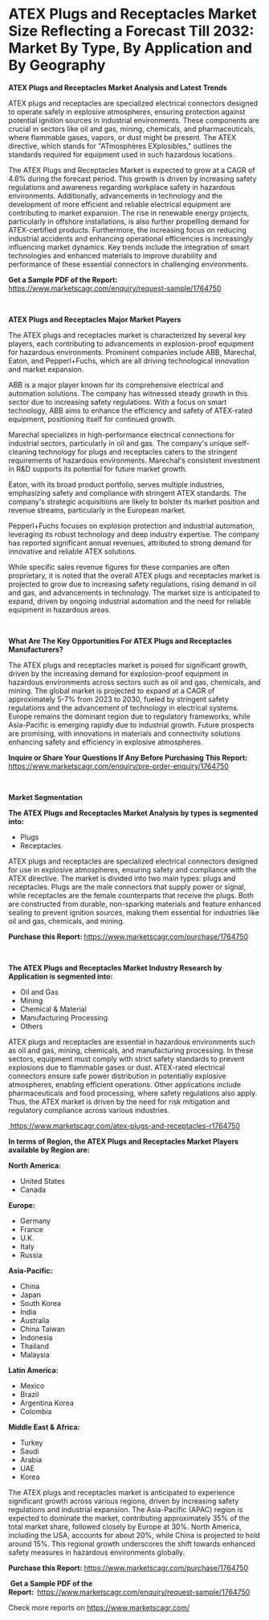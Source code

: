<p><h1>ATEX Plugs and Receptacles Market Size Reflecting a Forecast Till 2032: Market By Type, By Application and By Geography</h1></p><p><strong>ATEX Plugs and Receptacles Market Analysis and Latest Trends</strong></p>
<p><p>ATEX plugs and receptacles are specialized electrical connectors designed to operate safely in explosive atmospheres, ensuring protection against potential ignition sources in industrial environments. These components are crucial in sectors like oil and gas, mining, chemicals, and pharmaceuticals, where flammable gases, vapors, or dust might be present. The ATEX directive, which stands for "ATmosphères EXplosibles," outlines the standards required for equipment used in such hazardous locations.</p><p>The ATEX Plugs and Receptacles Market is expected to grow at a CAGR of 4.6% during the forecast period. This growth is driven by increasing safety regulations and awareness regarding workplace safety in hazardous environments. Additionally, advancements in technology and the development of more efficient and reliable electrical equipment are contributing to market expansion. The rise in renewable energy projects, particularly in offshore installations, is also further propelling demand for ATEX-certified products. Furthermore, the increasing focus on reducing industrial accidents and enhancing operational efficiencies is increasingly influencing market dynamics. Key trends include the integration of smart technologies and enhanced materials to improve durability and performance of these essential connectors in challenging environments.</p></p>
<p><strong>Get a Sample PDF of the Report:&nbsp;</strong> <a href="https://www.marketscagr.com/enquiry/request-sample/1764750?utm_campaign=3580&utm_medium=2&utm_source=Github&utm_content=ia&utm_term=11042025&utm_id=atex-plugs-and-receptacles">https://www.marketscagr.com/enquiry/request-sample/1764750</a></p>
<p>&nbsp;</p>
<p><strong>ATEX Plugs and Receptacles Major Market Players</strong></p>
<p><p>The ATEX plugs and receptacles market is characterized by several key players, each contributing to advancements in explosion-proof equipment for hazardous environments. Prominent companies include ABB, Marechal, Eaton, and Pepperl+Fuchs, which are all driving technological innovation and market expansion.</p><p>ABB is a major player known for its comprehensive electrical and automation solutions. The company has witnessed steady growth in this sector due to increasing safety regulations. With a focus on smart technology, ABB aims to enhance the efficiency and safety of ATEX-rated equipment, positioning itself for continued growth.</p><p>Marechal specializes in high-performance electrical connections for industrial sectors, particularly in oil and gas. The company's unique self-cleaning technology for plugs and receptacles caters to the stringent requirements of hazardous environments. Marechal's consistent investment in R&D supports its potential for future market growth.</p><p>Eaton, with its broad product portfolio, serves multiple industries, emphasizing safety and compliance with stringent ATEX standards. The company's strategic acquisitions are likely to bolster its market position and revenue streams, particularly in the European market.</p><p>Pepperl+Fuchs focuses on explosion protection and industrial automation, leveraging its robust technology and deep industry expertise. The company has reported significant annual revenues, attributed to strong demand for innovative and reliable ATEX solutions.</p><p>While specific sales revenue figures for these companies are often proprietary, it is noted that the overall ATEX plugs and receptacles market is projected to grow due to increasing safety regulations, rising demand in oil and gas, and advancements in technology. The market size is anticipated to expand, driven by ongoing industrial automation and the need for reliable equipment in hazardous areas.</p></p>
<p>&nbsp;</p>
<p><strong>What Are The Key Opportunities For ATEX Plugs and Receptacles Manufacturers?</strong></p>
<p><p>The ATEX plugs and receptacles market is poised for significant growth, driven by the increasing demand for explosion-proof equipment in hazardous environments across sectors such as oil and gas, chemicals, and mining. The global market is projected to expand at a CAGR of approximately 5-7% from 2023 to 2030, fueled by stringent safety regulations and the advancement of technology in electrical systems. Europe remains the dominant region due to regulatory frameworks, while Asia-Pacific is emerging rapidly due to industrial growth. Future prospects are promising, with innovations in materials and connectivity solutions enhancing safety and efficiency in explosive atmospheres.</p></p>
<p><strong>Inquire or Share Your Questions If Any Before Purchasing This Report:</strong> <a href="https://www.marketscagr.com/enquiry/pre-order-enquiry/1764750?utm_campaign=3580&utm_medium=2&utm_source=Github&utm_content=ia&utm_term=11042025&utm_id=atex-plugs-and-receptacles">https://www.marketscagr.com/enquiry/pre-order-enquiry/1764750</a></p>
<p>&nbsp;</p>
<p><strong>Market Segmentation</strong></p>
<p><strong>The ATEX Plugs and Receptacles Market Analysis by types is segmented into:</strong></p>
<p><ul><li>Plugs</li><li>Receptacles</li></ul></p>
<p><p>ATEX plugs and receptacles are specialized electrical connectors designed for use in explosive atmospheres, ensuring safety and compliance with the ATEX directive. The market is divided into two main types: plugs and receptacles. Plugs are the male connectors that supply power or signal, while receptacles are the female counterparts that receive the plugs. Both are constructed from durable, non-sparking materials and feature enhanced sealing to prevent ignition sources, making them essential for industries like oil and gas, chemicals, and mining.</p></p>
<p><strong>Purchase this Report:&nbsp;</strong><a href="https://www.marketscagr.com/purchase/1764750?utm_campaign=3580&utm_medium=2&utm_source=Github&utm_content=ia&utm_term=11042025&utm_id=atex-plugs-and-receptacles">https://www.marketscagr.com/purchase/1764750</a></p>
<p>&nbsp;</p>
<p><strong>The ATEX Plugs and Receptacles Market Industry Research by Application is segmented into:</strong></p>
<p><ul><li>Oil and Gas</li><li>Mining</li><li>Chemical & Material</li><li>Manufacturing Processing</li><li>Others</li></ul></p>
<p><p>ATEX plugs and receptacles are essential in hazardous environments such as oil and gas, mining, chemicals, and manufacturing processing. In these sectors, equipment must comply with strict safety standards to prevent explosions due to flammable gases or dust. ATEX-rated electrical connectors ensure safe power distribution in potentially explosive atmospheres, enabling efficient operations. Other applications include pharmaceuticals and food processing, where safety regulations also apply. Thus, the ATEX market is driven by the need for risk mitigation and regulatory compliance across various industries.</p></p>
<p><a href="https://www.marketscagr.com/atex-plugs-and-receptacles-r1764750?utm_campaign=3580&utm_medium=2&utm_source=Github&utm_content=ia&utm_term=11042025&utm_id=atex-plugs-and-receptacles">&nbsp;https://www.marketscagr.com/atex-plugs-and-receptacles-r1764750</a></p>
<p><strong>In terms of Region, the ATEX Plugs and Receptacles Market Players available by Region are:</strong></p>
<p>
    <p> <strong> North America: </strong>
        <ul>
            <li>United States</li>
            <li>Canada</li>
        </ul>
        </p> 
    <p> <strong> Europe: </strong>
        <ul>
            <li>Germany</li>
            <li>France</li>
            <li>U.K.</li>
            <li>Italy</li>
            <li>Russia</li>
        </ul>
        </p> 
    <p> <strong> Asia-Pacific: </strong>
        <ul>
            <li>China</li>
            <li>Japan</li>
            <li>South Korea</li>
            <li>India</li>
            <li>Australia</li>
            <li>China Taiwan</li>
            <li>Indonesia</li>
            <li>Thailand</li>
            <li>Malaysia</li>
        </ul>
        </p> 
    <p> <strong> Latin America: </strong>
        <ul>
            <li>Mexico</li>
            <li>Brazil</li>
            <li>Argentina Korea</li>
            <li>Colombia</li>
        </ul>
        </p> 
    <p> <strong> Middle East & Africa: </strong>
        <ul>
            <li>Turkey</li>
            <li>Saudi</li>
            <li>Arabia</li>
            <li>UAE</li>
            <li>Korea</li>
        </ul>
    </p>
    </p>
<p><p>The ATEX plugs and receptacles market is anticipated to experience significant growth across various regions, driven by increasing safety regulations and industrial expansion. The Asia-Pacific (APAC) region is expected to dominate the market, contributing approximately 35% of the total market share, followed closely by Europe at 30%. North America, including the USA, accounts for about 20%, while China is projected to hold around 15%. This regional growth underscores the shift towards enhanced safety measures in hazardous environments globally.</p></p>
<p><strong>Purchase this Report: </strong><a href="https://www.marketscagr.com/purchase/1764750?utm_campaign=3580&utm_medium=2&utm_source=Github&utm_content=ia&utm_term=11042025&utm_id=atex-plugs-and-receptacles">https://www.marketscagr.com/purchase/1764750</a></p>
<p>&nbsp;<strong>Get a Sample PDF of the Report:&nbsp;&nbsp;</strong><a href="https://www.marketscagr.com/enquiry/request-sample/1764750?utm_campaign=3580&utm_medium=2&utm_source=Github&utm_content=ia&utm_term=11042025&utm_id=atex-plugs-and-receptacles">https://www.marketscagr.com/enquiry/request-sample/1764750</a></p>
<p><strong></strong></p>
<p>Check more reports on <a href="https://www.marketscagr.com/?utm_campaign=3580&utm_medium=2&utm_source=Github&utm_content=ia&utm_term=11042025&utm_id=atex-plugs-and-receptacles">https://www.marketscagr.com/</a></p>